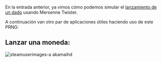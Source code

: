 En la entrada anterior, ya vimos cómo podemos simular el [lanzamiento de un dado](../Numeros_aleatorios/1_Mersenne_Twister.md) usando Mersenne Twister.

A continuación van otro par de aplicaciones útiles haciendo uso de este PRNG:

## Lanzar una moneda:

![steamuserimages-a akamaihd](https://github.com/user-attachments/assets/9249a78d-1937-4573-acf5-d4b5b74456d2)
